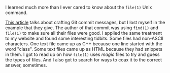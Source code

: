 I learned much more than I ever cared to know about the `file(1)` Unix command.

[This article](https://fatbusinessman.com/2019/my-favourite-git-commit) talks
about crafting Git commit messages, but I lost myself in the example that they
give.  The author of that commit was using `find(1)` and `file(1)` to make sure
all their files were good.  I applied the same treatment to my website and found
some interesting tidbits.  Some files had non-ASCII characters.  One text file
came up as C++ because one line started with the word "class".  Some text files
came up as HTML because they had snippets in them.  I got to read up on how
`file(1)` uses _magic_ files to try and guess the types of files.  And I also
got to search for ways to coax it to the correct answer, sometimes.
